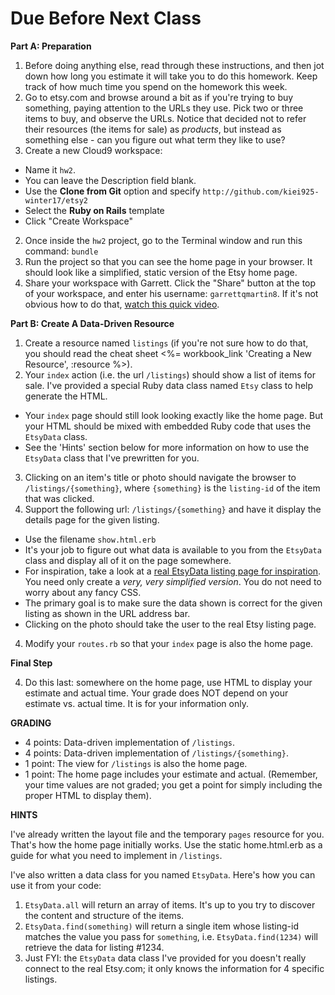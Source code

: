# Due Before Next Class

**Part A: Preparation**


1. Before doing anything else, read through these instructions, and then jot down how long you estimate it will take you to do this homework. Keep track of how much time you spend on the homework this week.
2. Go to etsy.com and browse around a bit as if you're trying to buy something, paying attention to the URLs they use.  Pick two or three items to buy, and observe the URLs.  Notice that decided not to refer their resources (the items for sale) as _products_, but instead as something else - can you figure out what term they like to use?
3. Create a new Cloud9 workspace:
  - Name it `hw2`.  
  - You can leave the Description field blank.
  - Use the **Clone from Git** option and specify ```http://github.com/kiei925-winter17/etsy2```
  - Select the **Ruby on Rails** template
  - Click "Create Workspace"
2. Once inside the `hw2` project, go to the Terminal window and run this command: `bundle`
3. Run the project so that you can see the home page in your browser.  It should look like a simplified, static version of the Etsy home page.
4. Share your workspace with Garrett. Click the "Share" button at the top of your workspace, and enter his username: `garrettqmartin8`.  If it's not obvious how to do that, [watch this quick video](https://docs.c9.io/docs/share-a-workspace).


**Part B: Create A Data-Driven Resource**

1. Create a resource named `listings` (if you're not sure how to do that, you should read the cheat sheet <%= workbook_link 'Creating a New Resource', :resource %>).
2. Your `index` action (i.e. the url `/listings`) should show a list of items for sale.  I've provided a special Ruby data class named `Etsy` class to help generate the HTML.  
  - Your `index` page should still look looking exactly like the home page. But your HTML should be mixed with embedded Ruby code that uses the `EtsyData` class.
  - See the 'Hints' section below for more information on how to use the `EtsyData` class that I've prewritten for you.  
3. Clicking on an item's title or photo should navigate the browser to `/listings/{something}`, where `{something}` is the `listing-id` of the item that was clicked.
3. Support the following url: `/listings/{something}` and have it display the details page for the given listing.
  - Use the filename `show.html.erb`
  - It's your job to figure out what data is available to you from the `EtsyData` class and display all of it on the page somewhere.  
  - For inspiration, take a look at a [real EtsyData listing page for inspiration](https://www.etsy.com/listing/471085558/walnut-bowl-w0481).  You need only create a _very, very simplified version_.  You do not need to worry about any fancy CSS.  
  - The primary goal is to make sure the data shown is correct for the given listing as shown in the URL address bar.
  - Clicking on the photo should take the user to the real Etsy listing page.
4. Modify your `routes.rb` so that your `index` page is also the home page.

**Final Step**

4. Do this last: somewhere on the home page, use HTML to display your estimate and actual time.  Your grade does NOT depend on your estimate vs. actual time.  It is for your information only.

**GRADING**

- 4 points: Data-driven implementation of `/listings`.
- 4 points: Data-driven implementation of `/listings/{something}`.
- 1 point: The view for `/listings` is also the home page.
- 1 point: The home page includes your estimate and actual. (Remember, your time values are not graded; you get a point for simply including the proper HTML to display them).

**HINTS**

I've already written the layout file and the temporary `pages` resource for you.  That's how the home page initially works.  Use the static home.html.erb as a guide for what you need to implement in `/listings`.

I've also written a data class for you named `EtsyData`.  Here's how you can use it from your code:

1. `EtsyData.all` will return an array of items. It's up to you try to discover the content and structure of the items.
2. `EtsyData.find(something)` will return a single item whose listing-id matches the value you pass for `something`, i.e. `EtsyData.find(1234)` will retrieve the data for listing #1234.
3. Just FYI: the `EtsyData` data class I've provided for you doesn't really connect to the real Etsy.com; it only knows the information for 4 specific listings.
